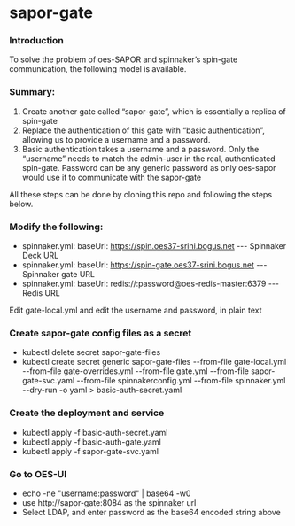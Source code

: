 # sapor-gate

### Introduction
To solve the problem of oes-SAPOR and spinnaker’s spin-gate communication, the following model is available.

### Summary:
1. Create another gate called “sapor-gate”, which is essentially a replica of spin-gate
2. Replace the authentication of this gate with “basic authentication”, allowing us to provide a username and a password.
3. Basic authentication takes a username and a password. Only the “username” needs to match the admin-user in the real, authenticated spin-gate. Password can be any generic password as only oes-sapor would use it to communicate with the sapor-gate

All these steps can be done by cloning this repo and following the steps below.

### Modify the following:
- spinnaker.yml:    baseUrl: https://spin.oes37-srini.bogus.net      --- Spinnaker Deck URL
- spinnaker.yml:    baseUrl: https://spin-gate.oes37-srini.bogus.net --- Spinnaker gate URL
- spinnaker.yml:    baseUrl: redis://:password@oes-redis-master:6379 --- Redis URL

Edit gate-local.yml and edit the username and password, in plain text

### Create sapor-gate config files as a secret
- kubectl delete secret sapor-gate-files
- kubectl create secret generic sapor-gate-files --from-file gate-local.yml --from-file gate-overrides.yml --from-file gate.yml --from-file sapor-gate-svc.yaml --from-file spinnakerconfig.yml --from-file spinnaker.yml --dry-run -o yaml > basic-auth-secret.yaml

### Create the deployment and service
- kubectl apply -f basic-auth-secret.yaml
- kubectl apply -f basic-auth-gate.yaml
- kubectl apply -f sapor-gate-svc.yaml

### Go to OES-UI
- echo -ne "username:password" | base64 -w0
- use http://sapor-gate:8084 as the spinnaker url
- Select LDAP, and enter password as the base64 encoded string above
